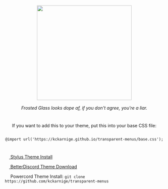 <h3 align="center"><img width="300px" src="https://user-images.githubusercontent.com/32397453/136861568-931a945f-e2b1-4439-8ec1-6f9fc882389d.png"></h3>

<p align="center"><i>Frosted Glass looks dope af, if you don't agree, you're a liar.</i></p>

<h1> </h1>

<p align="center">
If you want to add this to  your theme, put this into your base CSS file:
</p>
<p align="center">
<code>
@import url('https://kckarnige.github.io/transparent-menus/base.css');
</code>
</p>

<h1> </h1>

[<img src="https://kckarnige.github.io/res/stylus_icon.svg" height="14px" width="14px"> Stylus Theme Install](https://github.com/kckarnige/transparent-menus/raw/main/index.user.css)

[<img src="https://kckarnige.github.io/res/bd_icon.svg" height="14px" width="14px"> BetterDiscord Theme Download](https://betterdiscord.net/ghdl/?url=https://raw.githubusercontent.com/kckarnige/transparent-menus/main/transparentmenu.theme.css)

<img src="https://kckarnige.github.io/res/powercord.svg" height="14px" width="14px"> Powercord Theme Install: ```git clone https://github.com/kckarnige/transparent-menus```
